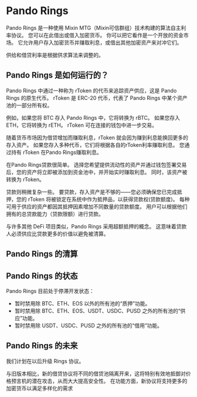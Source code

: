 # Pando Rings

Pando Rings 是一种使用 Mixin MTG（Mixin可信群组）技术构建的算法自主利率协议。 您可以在此借出或借入加密货币。 你可以把它看作是一个开放的资金市场。 它允许用户存入加密货币并赚取利息，或借出其他加密资产来对冲它们。

供给和借贷利率是根据供求算法来调整的。

## Pando Rings 是如何运行的？

Pando Rings 中通过一种称为 rToken 的代币来追踪资产供应，这是 Pando Rings 的原生代币。 rToken 是 ERC-20 代币，代表了 Pando Rings 中某个资产池的一部分所有权。

例如，如果您将 BTC 存入 Pando Rings 中，它将转换为 rBTC。 如果您存入ETH，它将转换为 rETH。 rToken 可在连接的钱包中进一步交易。

随着货币市场因为借贷增加而赚取利息，rToken 就会因为赚到利息能换回更多的存入资产。 如果您存入多种代币，它们将根据各自的rToken利率赚取利息。 您通过持有 rToken 在Pando Rings赚取利息。

在Pando Rings贷款很简单。 选择您希望提供流动性的资产并通过钱包签署交易后，您的资产将立即被添加到资金池中，并开始实时赚取利息。 同时，该资产被转换为 rToken。

贷款则稍微复杂一些。 要贷款，存入资产是不够的——您必须确保您已完成抵押，您的 rToken 将被锁定在系统中作为抵押品，以获得贷款权(贷款额度)。 每种可用于供应的资产都因其抵押因素增加不同数量的贷款额度。 用户可以根据他们拥有的总贷款能力（贷款限额）进行贷款。

与许多其他 DeFi 项目类似，Pando Rings 采用超额抵押的概念。 这意味着贷款人必须供应比贷款更多的价值以避免被清算。

## Pando Rings 的清算


## Pando Rings 的状态

Pando Rings 目前处于停滞开发状态：

- 暂时禁用除 BTC、ETH、EOS 以外的所有池的“质押”功能。
- 暂时禁用除 BTC、ETH、EOS、USDT、USDC、PUSD 之外的所有池的“供应”功能。
- 暂时禁用除 USDT、USDC、PUSD 之外的所有池的“借用”功能。

## Pando Rings 的未来

我们计划在以后升级 Rings 协议。

与旧版本相比，新的借贷协议将不同的借贷池隔离开来，这将特别有效地抵御对价格预言机的潜在攻击，从而大大提高安全性。 在功能方面，新协议将支持更多的加密货币以满足多样化的需求

